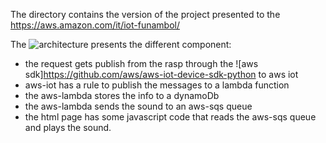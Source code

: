 The directory contains the version of the project presented to the https://aws.amazon.com/it/iot-funambol/

The ![architecture](http://url/to/img.png) presents the different component:
- the request gets publish from the rasp through the ![aws sdk]https://github.com/aws/aws-iot-device-sdk-python to aws iot
- aws-iot has a rule to publish the messages to a lambda function
- the aws-lambda stores the info to a dynamoDb
- the aws-lambda sends the sound to an aws-sqs queue
- the html page has some javascript code that reads the aws-sqs queue and plays the sound.
